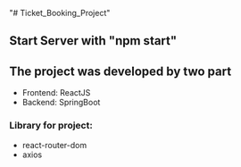"# Ticket_Booking_Project" 
## Start Server with "npm start"

## The project was developed by two part
- Frontend: ReactJS
- Backend: SpringBoot

### Library for project:
- react-router-dom
- axios
